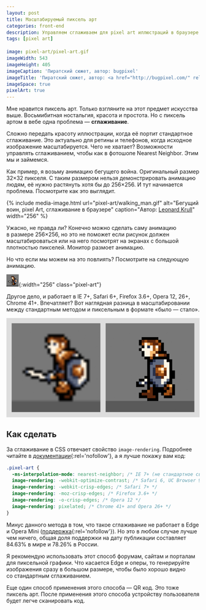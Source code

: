 ```yaml
---
layout: post
title: Масштабируемый пиксель арт
categories: front-end
description: Управляем сглаживаем для pixel art иллюстраций в браузере через CSS свойство image-rendering.
tags: [pixel art]

image: pixel-art/pixel-art.gif
imageWidth: 543
imageHeight: 405
imageCaption: 'Пиратский сюжет, автор: bugpixel'
imageTitle: 'Пиратский сюжет, автор: <a href="http://bugpixel.com/" rel="nofollow">bugpixel</a>.'
imageSpace: true
pixelArt: true
---
```


Мне нравится пиксель арт. Только взгляните на этот предмет искусства выше. Восьмибитная ностальгия, красота и простота. Но с пиксель артом в вебе одна проблема — **сглаживание**.

Сложно передать красоту иллюстрации, когда её портит стандартное сглаживание. Это актуально для ретины и телефонов, когда исходное изображение масштабируется. Чего не хватает? Возможности управлять сглаживанием, чтобы как в фотошопе Nearest Neighbor. Этим мы и займемся.

<!-- more -->

Как пример, я возьму анимацию бегущего война. Оригинальный размер 32×32 пикселя. С таким размером нельзя демонстрировать анимацию людям, её нужно растянуть хотя бы до 256×256. И тут начинается проблема. Посмотрите как это выглядит.

{% include media-image.html url="pixel-art/walking_man.gif" alt="Бегущий воин, pixel Art, сглаживание в браузере" caption="Автор: <a href='http://www.manningkrull.com/' rel='nofollow'>Leonard Krull</a>" width="256" %}

Ужасно, не правда ли? Конечно можно сделать саму анимацию в размере 256×256, но это не поможет если рисунок должен масштабироваться или на него посмотрят на экранах с большой плотностью пикселей. Монитор размоет анимацию.

Но что если мы можем на это повлиять? Посмотрите на следующую анимацию.

![Бегущий воин, pixel Art, сглаживание в браузере](/img/pixel-art/walking_man.gif){:width="256" class="pixel-art"}

Другое дело, и работает в IE 7+, Safari 6+, Firefox 3.6+, Opera 12, 26+, Chrome 41+.
Впечатляет? Вот наглядная разница в масштабировании между стандартным методом и пиксельным в формате «было — стало».

![Pixel Art, сглаживание в браузере](/img/pixel-art/difference.png)

## Как сделать

За сглаживание в CSS отвечает свойство `image-rendering`. Подробнее читайте в [документации](//developers.google.com/web/updates/2015/01/pixelated){:rel='nofollow'}, а я лучше покажу вам код:

```css
.pixel-art {
  -ms-interpolation-mode: nearest-neighbor; /* IE 7+ (не стандартное свойство) */
  image-rendering: -webkit-optimize-contrast; /* Safari 6, UC Browser 9.9 */
  image-rendering: -webkit-crisp-edges; /* Safari 7+ */
  image-rendering: -moz-crisp-edges; /* Firefox 3.6+ */
  image-rendering: -o-crisp-edges; /* Opera 12 */
  image-rendering: pixelated; /* Chrome 41+ and Opera 26+ */
}
```

Минус данного метода в том, что такое сглаживание не работает в Edge и Opera Mini ([поддержка](//caniuse.com/#feat=css-crisp-edges){:rel='nofollow'}). Но это в любом случае лучше чем ничего, общая доля поддержки на дату публикации составляет 84.63% в мире и 78.26% в России.

Я рекомендую использовать этот способ форумам, сайтам и порталам для пиксельной графики. Что касается Edge и оперы, то генерируйте изображения сразу в большом размере, чтобы было хорошо видно со стандартным сглаживанием.

Еще один способ применения этого способа — QR код. Это тоже пиксель арт. После применения этого способа устройству пользователя будет легче сканировать код.
